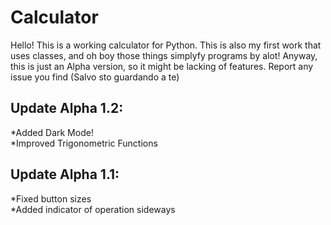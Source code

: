 # Calculator
Hello!
This is a working calculator for Python. This is also my first work that uses classes, and oh boy those things simplyfy programs by alot!
Anyway, this is just an Alpha version, so it might be lacking of features.
Report any issue you find (Salvo sto guardando a te) <br>

<h2>Update Alpha 1.2: </h2>
*Added Dark Mode! <br>
*Improved Trigonometric Functions

<h2>Update Alpha 1.1: </h2>
 *Fixed button sizes <br>
 *Added indicator of operation sideways
